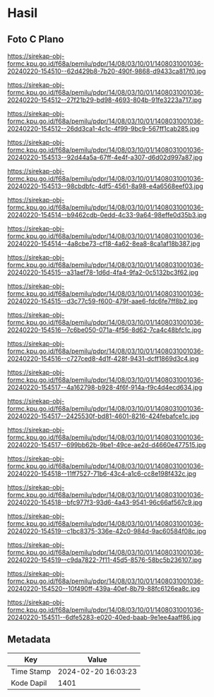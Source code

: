 # Hasil

## Foto C Plano

https://sirekap-obj-formc.kpu.go.id/f68a/pemilu/pdpr/14/08/03/10/01/1408031001036-20240220-154510--62d429b8-7b20-490f-9868-d9433ca817f0.jpg

https://sirekap-obj-formc.kpu.go.id/f68a/pemilu/pdpr/14/08/03/10/01/1408031001036-20240220-154512--27f21b29-bd98-4693-804b-91fe3223a717.jpg

https://sirekap-obj-formc.kpu.go.id/f68a/pemilu/pdpr/14/08/03/10/01/1408031001036-20240220-154512--26dd3ca1-4c1c-4f99-9bc9-567ff1cab285.jpg

https://sirekap-obj-formc.kpu.go.id/f68a/pemilu/pdpr/14/08/03/10/01/1408031001036-20240220-154513--92d44a5a-67ff-4e4f-a307-d6d02d997a87.jpg

https://sirekap-obj-formc.kpu.go.id/f68a/pemilu/pdpr/14/08/03/10/01/1408031001036-20240220-154513--98cbdbfc-4df5-4561-8a98-e4a6568eef03.jpg

https://sirekap-obj-formc.kpu.go.id/f68a/pemilu/pdpr/14/08/03/10/01/1408031001036-20240220-154514--b9462cdb-0edd-4c33-9a64-98effe0d35b3.jpg

https://sirekap-obj-formc.kpu.go.id/f68a/pemilu/pdpr/14/08/03/10/01/1408031001036-20240220-154514--4a8cbe73-cf18-4a62-8ea8-8ca1af18b387.jpg

https://sirekap-obj-formc.kpu.go.id/f68a/pemilu/pdpr/14/08/03/10/01/1408031001036-20240220-154515--a31aef78-1d6d-4fa4-9fa2-0c5132bc3f62.jpg

https://sirekap-obj-formc.kpu.go.id/f68a/pemilu/pdpr/14/08/03/10/01/1408031001036-20240220-154515--d3c77c59-f600-479f-aae6-fdc6fe7ff8b2.jpg

https://sirekap-obj-formc.kpu.go.id/f68a/pemilu/pdpr/14/08/03/10/01/1408031001036-20240220-154516--7c6be050-071a-4f56-8d62-7ca4c48bfc1c.jpg

https://sirekap-obj-formc.kpu.go.id/f68a/pemilu/pdpr/14/08/03/10/01/1408031001036-20240220-154516--c727ced8-4d1f-428f-9431-dcff1869d3c4.jpg

https://sirekap-obj-formc.kpu.go.id/f68a/pemilu/pdpr/14/08/03/10/01/1408031001036-20240220-154517--4a162798-b928-4f6f-914a-f9c4d4ecd634.jpg

https://sirekap-obj-formc.kpu.go.id/f68a/pemilu/pdpr/14/08/03/10/01/1408031001036-20240220-154517--2425530f-bd81-4601-8216-424febafce1c.jpg

https://sirekap-obj-formc.kpu.go.id/f68a/pemilu/pdpr/14/08/03/10/01/1408031001036-20240220-154517--699bb62b-9be1-49ce-ae2d-d4660e477515.jpg

https://sirekap-obj-formc.kpu.go.id/f68a/pemilu/pdpr/14/08/03/10/01/1408031001036-20240220-154518--11ff7527-71b6-43c4-a1c6-cc8e198f432c.jpg

https://sirekap-obj-formc.kpu.go.id/f68a/pemilu/pdpr/14/08/03/10/01/1408031001036-20240220-154518--bfc977f3-93d6-4a43-9541-96c66af567c9.jpg

https://sirekap-obj-formc.kpu.go.id/f68a/pemilu/pdpr/14/08/03/10/01/1408031001036-20240220-154519--c1bc8375-336e-42c0-984d-9ac60584f08c.jpg

https://sirekap-obj-formc.kpu.go.id/f68a/pemilu/pdpr/14/08/03/10/01/1408031001036-20240220-154519--c9da7822-7f11-45d5-8576-58bc5b236107.jpg

https://sirekap-obj-formc.kpu.go.id/f68a/pemilu/pdpr/14/08/03/10/01/1408031001036-20240220-154520--10f490ff-439a-40ef-8b79-88fc6126ea8c.jpg

https://sirekap-obj-formc.kpu.go.id/f68a/pemilu/pdpr/14/08/03/10/01/1408031001036-20240220-154511--6dfe5283-e020-40ed-baab-9e1ee4aaff86.jpg


## Metadata

| Key        | Value               |
| ---------- | ------------------- |
| Time Stamp | 2024-02-20 16:03:23 |
| Kode Dapil | 1401                |




